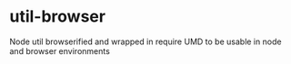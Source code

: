 util-browser
============

Node util browserified and wrapped in require UMD to be usable in node and browser environments
